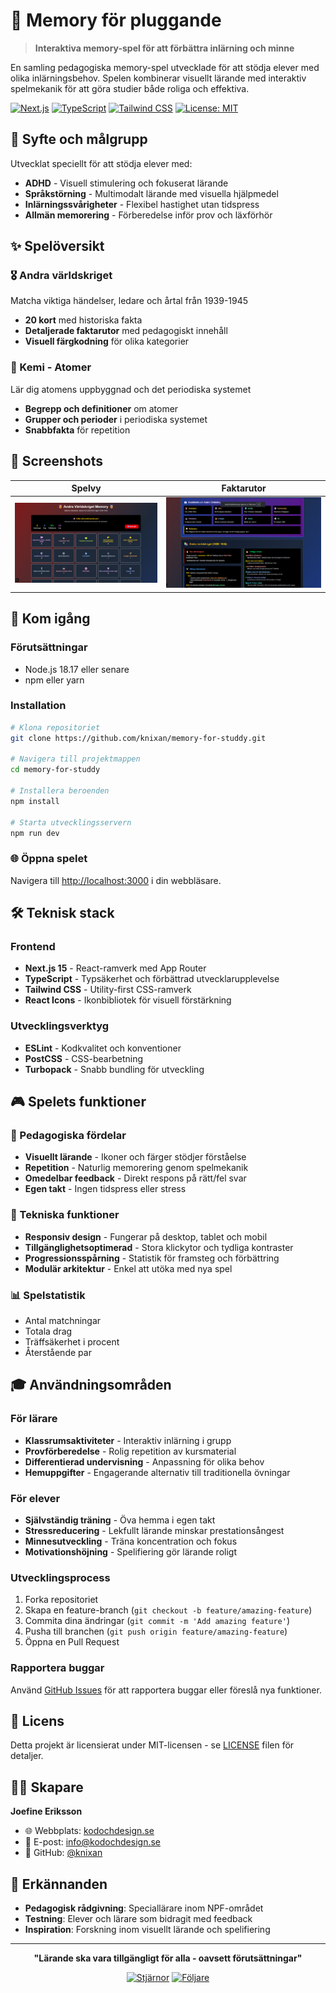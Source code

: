 # 🧠 Memory för pluggande

> **Interaktiva memory-spel för att förbättra inlärning och minne**

En samling pedagogiska memory-spel utvecklade för att stödja elever med olika inlärningsbehov. Spelen kombinerar visuellt lärande med interaktiv spelmekanik för att göra studier både roliga och effektiva.

[![Next.js](https://img.shields.io/badge/Next.js-15-black?style=flat&logo=next.js)](https://nextjs.org/)
[![TypeScript](https://img.shields.io/badge/TypeScript-5.0-blue?style=flat&logo=typescript)](https://www.typescriptlang.org/)
[![Tailwind CSS](https://img.shields.io/badge/Tailwind-3.0-06B6D4?style=flat&logo=tailwindcss)](https://tailwindcss.com/)
[![License: MIT](https://img.shields.io/badge/License-MIT-yellow.svg)](https://opensource.org/licenses/MIT)

## 🎯 Syfte och målgrupp

Utvecklat speciellt för att stödja elever med:
- **ADHD** - Visuell stimulering och fokuserat lärande
- **Språkstörning** - Multimodalt lärande med visuella hjälpmedel
- **Inlärningssvårigheter** - Flexibel hastighet utan tidspress
- **Allmän memorering** - Förberedelse inför prov och läxförhör

## ✨ Spelöversikt

### 🎖️ Andra världskriget
Matcha viktiga händelser, ledare och årtal från 1939-1945
- **20 kort** med historiska fakta
- **Detaljerade faktarutor** med pedagogiskt innehåll
- **Visuell färgkodning** för olika kategorier

### 🧪 Kemi - Atomer
Lär dig atomens uppbyggnad och det periodiska systemet
- **Begrepp och definitioner** om atomer
- **Grupper och perioder** i periodiska systemet
- **Snabbfakta** för repetition

## 📸 Screenshots

| Spelvy | Faktarutor |
|--------|------------|
|  ![Spelvy](./public/screenshots/game-view.png) | ![Faktarutor](./public/screenshots/fact-boxes.png) |

## 🚀 Kom igång

### Förutsättningar
- Node.js 18.17 eller senare
- npm eller yarn

### Installation

```bash
# Klona repositoriet
git clone https://github.com/knixan/memory-for-studdy.git

# Navigera till projektmappen
cd memory-for-studdy

# Installera beroenden
npm install

# Starta utvecklingsservern
npm run dev
```

### 🌐 Öppna spelet
Navigera till [http://localhost:3000](http://localhost:3000) i din webbläsare.

## 🛠️ Teknisk stack

### Frontend
- **Next.js 15** - React-ramverk med App Router
- **TypeScript** - Typsäkerhet och förbättrad utvecklarupplevelse
- **Tailwind CSS** - Utility-first CSS-ramverk
- **React Icons** - Ikonbibliotek för visuell förstärkning

### Utvecklingsverktyg
- **ESLint** - Kodkvalitet och konventioner
- **PostCSS** - CSS-bearbetning
- **Turbopack** - Snabb bundling för utveckling

## 🎮 Spelets funktioner

### 🎯 Pedagogiska fördelar
- **Visuellt lärande** - Ikoner och färger stödjer förståelse
- **Repetition** - Naturlig memorering genom spelmekanik
- **Omedelbar feedback** - Direkt respons på rätt/fel svar
- **Egen takt** - Ingen tidspress eller stress

### 🔧 Tekniska funktioner
- **Responsiv design** - Fungerar på desktop, tablet och mobil
- **Tillgänglighetsoptimerad** - Stora klickytor och tydliga kontraster
- **Progressionsspårning** - Statistik för framsteg och förbättring
- **Modulär arkitektur** - Enkel att utöka med nya spel

### 📊 Spelstatistik
- Antal matchningar
- Totala drag
- Träffsäkerhet i procent
- Återstående par

## 🎓 Användningsområden

### För lärare
- **Klassrumsaktiviteter** - Interaktiv inlärning i grupp
- **Provförberedelse** - Rolig repetition av kursmaterial
- **Differentierad undervisning** - Anpassning för olika behov
- **Hemuppgifter** - Engagerande alternativ till traditionella övningar

### För elever
- **Självständig träning** - Öva hemma i egen takt
- **Stressreducering** - Lekfullt lärande minskar prestationsångest
- **Minnesutveckling** - Träna koncentration och fokus
- **Motivationshöjning** - Spelifiering gör lärande roligt

### Utvecklingsprocess
1. Forka repositoriet
2. Skapa en feature-branch (`git checkout -b feature/amazing-feature`)
3. Commita dina ändringar (`git commit -m 'Add amazing feature'`)
4. Pusha till branchen (`git push origin feature/amazing-feature`)
5. Öppna en Pull Request

### Rapportera buggar
Använd [GitHub Issues](https://github.com/knixan/memory-for-studdy/issues) för att rapportera buggar eller föreslå nya funktioner.

## 📄 Licens

Detta projekt är licensierat under MIT-licensen - se [LICENSE](LICENSE) filen för detaljer.

## 👩‍💻 Skapare

**Joefine Eriksson**
- 🌐 Webbplats: [kodochdesign.se](https://kodochdesign.se)
- 📧 E-post: [info@kodochdesign.se](mailto:info@kodochdesign.se)
- 🐙 GitHub: [@knixan](https://github.com/knixan)

## 🙏 Erkännanden

- **Pedagogisk rådgivning**: Speciallärare inom NPF-området
- **Testning**: Elever och lärare som bidragit med feedback
- **Inspiration**: Forskning inom visuellt lärande och spelifiering

---

<div align="center">

**"Lärande ska vara tillgängligt för alla - oavsett förutsättningar"**

[![Stjärnor](https://img.shields.io/github/stars/knixan/memory-for-studdy?style=social)](https://github.com/knixan/memory-for-studdy/stargazers)
[![Följare](https://img.shields.io/github/followers/knixan?style=social)](https://github.com/knixan)

</div>
